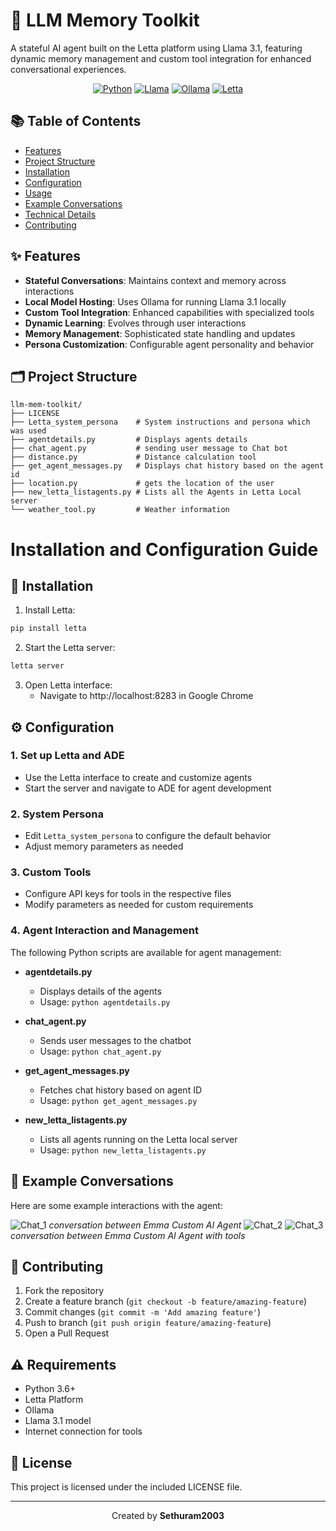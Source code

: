 # 🤖 LLM Memory Toolkit

A stateful AI agent built on the Letta platform using Llama 3.1, featuring dynamic memory management and custom tool integration for enhanced conversational experiences.

<div align="center">

[![Python](https://img.shields.io/badge/Python-FFD43B?style=for-the-badge&logo=python&logoColor=blue)](https://www.python.org/) [![Llama](https://img.shields.io/badge/Llama_3.1-A100FF?style=for-the-badge&logo=llama&logoColor=white)](https://ai.meta.com/blog/meta-llama-3-1/) [![Ollama](https://img.shields.io/badge/Ollama-FF4B4B?style=for-the-badge&logo=ollama&logoColor=white)](https://ollama.com/https://ollama.com/) [![Letta](https://img.shields.io/badge/Letta-00C853?style=for-the-badge&logo=letta&logoColor=white)](https://www.letta.com/)

</div>



## 📚 Table of Contents
- [Features](#features)
- [Project Structure](#project-structure)
- [Installation](#installation)
- [Configuration](#configuration)
- [Usage](#usage)
- [Example Conversations](#example-conversations)
- [Technical Details](#technical-details)
- [Contributing](#contributing)

## ✨ Features

- **Stateful Conversations**: Maintains context and memory across interactions
- **Local Model Hosting**: Uses Ollama for running Llama 3.1 locally
- **Custom Tool Integration**: Enhanced capabilities with specialized tools
- **Dynamic Learning**: Evolves through user interactions
- **Memory Management**: Sophisticated state handling and updates
- **Persona Customization**: Configurable agent personality and behavior

## 🗂️ Project Structure

```
llm-mem-toolkit/
├── LICENSE
├── Letta_system_persona    # System instructions and persona which was used
├── agentdetails.py         # Displays agents details
├── chat_agent.py           # sending user message to Chat bot
├── distance.py             # Distance calculation tool
├── get_agent_messages.py   # Displays chat history based on the agent id
├── location.py             # gets the location of the user
├── new_letta_listagents.py # Lists all the Agents in Letta Local server
└── weather_tool.py         # Weather information
```

# Installation and Configuration Guide

## 🚀 Installation

1. Install Letta:
```bash
pip install letta
```

2. Start the Letta server:
```bash
letta server
```

3. Open Letta interface:
   - Navigate to http://localhost:8283 in Google Chrome

## ⚙️ Configuration

### 1. Set up Letta and ADE
- Use the Letta interface to create and customize agents
- Start the server and navigate to ADE for agent development

### 2. System Persona
- Edit `Letta_system_persona` to configure the default behavior
- Adjust memory parameters as needed

### 3. Custom Tools
- Configure API keys for tools in the respective files
- Modify parameters as needed for custom requirements

### 4. Agent Interaction and Management

The following Python scripts are available for agent management:

- **agentdetails.py**
  - Displays details of the agents
  - Usage: `python agentdetails.py`

- **chat_agent.py**
  - Sends user messages to the chatbot
  - Usage: `python chat_agent.py`

- **get_agent_messages.py**
  - Fetches chat history based on agent ID
  - Usage: `python get_agent_messages.py`

- **new_letta_listagents.py**
  - Lists all agents running on the Letta local server
  - Usage: `python new_letta_listagents.py`


## 💬 Example Conversations

Here are some example interactions with the agent:

![Chat_1](chat_1.png)
*conversation between Emma Custom AI Agent*
![Chat_2](chat_2.png)
![Chat_3](chat_3.png)
*conversation between Emma Custom AI Agent with tools*



## 🤝 Contributing

1. Fork the repository
2. Create a feature branch (`git checkout -b feature/amazing-feature`)
3. Commit changes (`git commit -m 'Add amazing feature'`)
4. Push to branch (`git push origin feature/amazing-feature`)
5. Open a Pull Request

## ⚠️ Requirements

- Python 3.6+
- Letta Platform
- Ollama
- Llama 3.1 model
- Internet connection for tools

## 📄 License

This project is licensed under the included LICENSE file.

---
<div align="center">

Created by **Sethuram2003**

</div>
